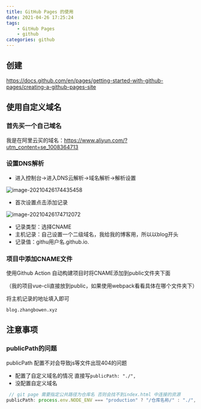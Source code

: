 ```yaml
---
title: GitHub Pages 的使用
date: 2021-04-26 17:25:24
tags:
	- GitHub Pages
	- github
categories: github
---
```


## 创建

https://docs.github.com/en/pages/getting-started-with-github-pages/creating-a-github-pages-site

## 使用自定义域名

### 首先买一个自己域名

我是在阿里云买的域名：https://www.aliyun.com/?utm_content=se_1008364713

### 设置DNS解析

- 进入控制台->进入DNS云解析->域名解析->解析设置

![image-20210426174435458](https://gitee.com/zhangbowen-1/my-gallery/raw/master/img/image-20210426174435458.png)

- 首次设置点击添加记录

![image-20210426174712072](https://gitee.com/zhangbowen-1/my-gallery/raw/master/img/image-20210426174712072.png)

- 记录类型：选择CNAME
- 主机记录：自己设置一个二级域名，我给我的博客用，所以以blog开头
- 记录值：githu用户名.github.io.

### 项目中添加CNAME文件

使用Github Action 自动构建项目时将CNAME添加到public文件夹下面 

（我的项目vue-cli直接放到public，如果使用webpack看看具体在哪个文件夹下）

将主机记录的地址填入即可

```
blog.zhangbowen.xyz
```

## 注意事项

### publicPath的问题

publicPath 配置不对会导致js等文件出现404的问题

- 配置了自定义域名的情况 直接写`publicPath: "./",`
- 没配置自定义域名

```js
 // git page 需要指定公共路径为仓库名 否则会找不到index.html 中连接的资源
publicPath: process.env.NODE_ENV === "production" ? "/仓库名称/" : "./",
```





